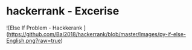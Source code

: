 # hackerrank - Excerise 

 ![Else If Problem - Hackkerank ]
 (https://github.com/Bal2018/hackerrank/blob/master/Images/py-if-else-English.png?raw=true)

